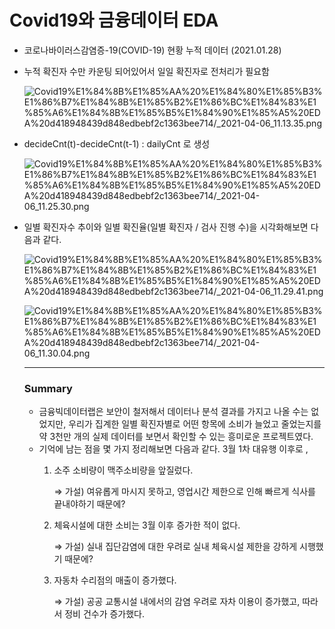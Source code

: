 # Covid19와 금융데이터 EDA

- 코로나바이러스감염증-19(COVID-19) 현황 누적 데이터 (2021.01.28)
- 누적 확진자 수만 카운팅 되어있어서 일일 확진자로 전처리가 필요함

    ![Covid19%E1%84%8B%E1%85%AA%20%E1%84%80%E1%85%B3%E1%86%B7%E1%84%8B%E1%85%B2%E1%86%BC%E1%84%83%E1%85%A6%E1%84%8B%E1%85%B5%E1%84%90%E1%85%A5%20EDA%20d418948439d848edbebf2c1363bee714/_2021-04-06_11.13.35.png](Covid19%E1%84%8B%E1%85%AA%20%E1%84%80%E1%85%B3%E1%86%B7%E1%84%8B%E1%85%B2%E1%86%BC%E1%84%83%E1%85%A6%E1%84%8B%E1%85%B5%E1%84%90%E1%85%A5%20EDA%20d418948439d848edbebf2c1363bee714/_2021-04-06_11.13.35.png)

- decideCnt(t)-decideCnt(t-1) : dailyCnt 로 생성

    ![Covid19%E1%84%8B%E1%85%AA%20%E1%84%80%E1%85%B3%E1%86%B7%E1%84%8B%E1%85%B2%E1%86%BC%E1%84%83%E1%85%A6%E1%84%8B%E1%85%B5%E1%84%90%E1%85%A5%20EDA%20d418948439d848edbebf2c1363bee714/_2021-04-06_11.25.30.png](Covid19%E1%84%8B%E1%85%AA%20%E1%84%80%E1%85%B3%E1%86%B7%E1%84%8B%E1%85%B2%E1%86%BC%E1%84%83%E1%85%A6%E1%84%8B%E1%85%B5%E1%84%90%E1%85%A5%20EDA%20d418948439d848edbebf2c1363bee714/_2021-04-06_11.25.30.png)

- 일별 확진자수 추이와 일별 확진율(일별 확진자 / 검사 진행 수)을 시각화해보면 다음과 같다.

    ![Covid19%E1%84%8B%E1%85%AA%20%E1%84%80%E1%85%B3%E1%86%B7%E1%84%8B%E1%85%B2%E1%86%BC%E1%84%83%E1%85%A6%E1%84%8B%E1%85%B5%E1%84%90%E1%85%A5%20EDA%20d418948439d848edbebf2c1363bee714/_2021-04-06_11.29.41.png](Covid19%E1%84%8B%E1%85%AA%20%E1%84%80%E1%85%B3%E1%86%B7%E1%84%8B%E1%85%B2%E1%86%BC%E1%84%83%E1%85%A6%E1%84%8B%E1%85%B5%E1%84%90%E1%85%A5%20EDA%20d418948439d848edbebf2c1363bee714/_2021-04-06_11.29.41.png)

    ![Covid19%E1%84%8B%E1%85%AA%20%E1%84%80%E1%85%B3%E1%86%B7%E1%84%8B%E1%85%B2%E1%86%BC%E1%84%83%E1%85%A6%E1%84%8B%E1%85%B5%E1%84%90%E1%85%A5%20EDA%20d418948439d848edbebf2c1363bee714/_2021-04-06_11.30.04.png](Covid19%E1%84%8B%E1%85%AA%20%E1%84%80%E1%85%B3%E1%86%B7%E1%84%8B%E1%85%B2%E1%86%BC%E1%84%83%E1%85%A6%E1%84%8B%E1%85%B5%E1%84%90%E1%85%A5%20EDA%20d418948439d848edbebf2c1363bee714/_2021-04-06_11.30.04.png)

    ---

    ### Summary

    - 금융빅데이터랩은 보안이 철저해서 데이터나 분석 결과를 가지고 나올 수는 없었지만, 우리가 집계한 일별 확진자별로 어떤 항목에 소비가 늘었고 줄었는지를 약 3천만 개의 실제 데이터를 보면서 확인할 수 있는 흥미로운 프로젝트였다.
    - 기억에 남는 점을 몇 가지 정리해보면 다음과 같다. 3월 1차 대유행 이후로 ,
        1. 소주 소비량이 맥주소비량을 앞질렀다.

            ⇒ 가설) 여유롭게 마시지 못하고, 영업시간 제한으로 인해 빠르게 식사를 끝내야하기 때문에?

        2. 체육시설에 대한 소비는 3월 이후 증가한 적이 없다.

            ⇒ 가설) 실내 집단감염에 대한 우려로 실내 체육시설 제한을 강하게 시행했기 때문에?

        3. 자동차 수리점의 매출이 증가했다.

            ⇒ 가설) 공공 교통시설 내에서의 감염 우려로 자차 이용이 증가했고, 따라서 정비 건수가 증가했다.